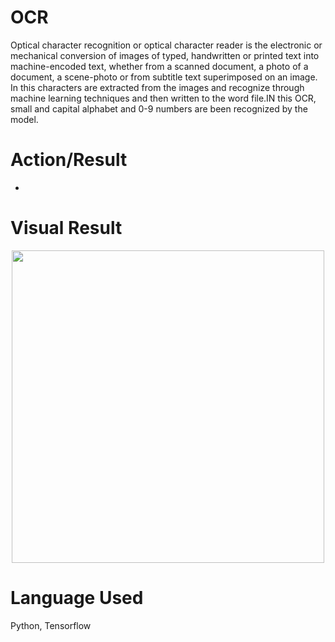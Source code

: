 # OCR
Optical character recognition or optical character reader is the electronic or mechanical conversion of images of typed, handwritten or printed text into machine-encoded text, whether from a scanned document, a photo of a document, a scene-photo or from subtitle text superimposed on an image.
In this characters are extracted from the images and recognize through machine learning techniques and then written to the word file.IN this OCR, small and capital alphabet and 0-9 numbers are been recognized by the model. 

# Action/Result
- 

# Visual Result
<p align="center">
<img src="" width=500 />
</p>

# Language Used
Python, Tensorflow

